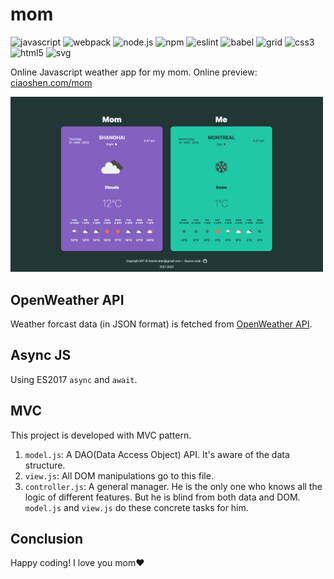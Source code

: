 # mom
![javascript](https://img.shields.io/badge/javascript-ES7-brightgreen) ![webpack](https://img.shields.io/badge/webpack-5.70.0-brightgreen) ![node.js](https://img.shields.io/badge/node.js-16.13.2-brightgreen) ![npm](https://img.shields.io/badge/npm-8.1.2-brightgreen) ![eslint](https://img.shields.io/badge/eslint-8.12.0-brightgreen) ![babel](https://img.shields.io/badge/babel-7.17.8-brightgreen) ![grid](https://img.shields.io/badge/grid-1.0-brightgreen) ![css3](https://img.shields.io/badge/css-3.0-brightgreen) ![html5](https://img.shields.io/badge/html-5.0-brightgreen) ![svg](https://img.shields.io/badge/svg-1.1-brightgreen)


Online Javascript weather app for my mom. Online preview: [ciaoshen.com/mom](http://ciaoshen.com/mom)

<img src="./src/assets/img/preview.png" width="500">

## OpenWeather API
Weather forcast data (in JSON format) is fetched from [OpenWeather API](https://openweathermap.org/api). 

## Async JS
Using ES2017 `async` and `await`.

## MVC
This project is developed with MVC pattern. 

1. `model.js`: A DAO(Data Access Object) API. It's aware of the data structure.
2. `view.js`: All DOM manipulations go to this file. 
3. `controller.js`: A general manager. He is the only one who knows all the logic of different features. But he is blind from both data and DOM. `model.js` and `view.js` do these concrete tasks for him.

## Conclusion
Happy coding! I love you mom❤️